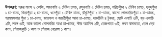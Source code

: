 **উপকরণ:** গরুর মাংস ২ কেজি, আদাবাটা ২ টেবিল চামচ, রসুনবাটা ২ টেবিল চামচ, মরিচগুঁড়া ২ টেবিল চামচ, হলুদগুঁড়া ১ চা-চামচ, জিরাগুঁড়া ২ চা-চামচ, ধনেগুঁড়া ১ টেবিল চামচ, রাঁধুনিগুঁড়া ১ চা–চামচ, কালো গোলমরিচগুঁড়া ১ চা–চামচ, গরমমসলার গুঁড়া ১ চা–চামচ, জায়ফল ও জয়ত্রীগুঁড়া আধা চা–চামচ, দারুচিনি ৪ টুকরা, ছোট এলাচি ৬টি, বড় এলাচি ২টি, লবঙ্গ ৬টি, আস্ত কালো গোলমরিচ আধা চা–চামচ, স্টার অ্যানিস ২টি, তেজপাতা ৩টি, লবণ স্বাদমতো, তেল দেড় কাপ, পেঁয়াজকুচি ১ কাপ ও পেঁয়াজ বেরেস্তা ১ কাপ।
